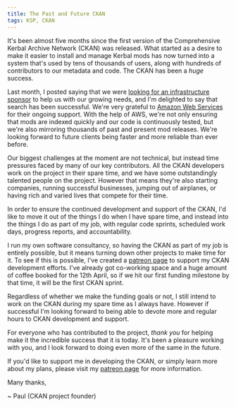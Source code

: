 ```yaml
---
title: The Past and Future CKAN
tags: KSP, CKAN
---
```


It's been almost five months since the first version of the Comprehensive
Kerbal Archive Network (CKAN) was released. What started as a desire to
make it easier to install and manage Kerbal mods has now turned into a
system that's used by tens of thousands of users, along with hundreds
of contributors to our metadata and code. The CKAN has been a *huge*
success.

Last month, I posted saying that we were 
[looking for an infrastructure sponsor](http://pjf.id.au/tech/2015/03/12/ckan-infrastructure-sponsor-needed.html)
to help us with our growing needs, and I'm delighted to say that
search has been successful. We're very grateful to 
[Amazon Web Services](https://aws.amazon.com/) for their ongoing support.
With the help of AWS, we're not only ensuring that mods are indexed
quickly and our code is continuously tested, but we're also mirroring
thousands of past and present mod releases. We're looking forward to
future clients being faster and more reliable than ever before.

Our biggest challenges at the moment are not technical, but instead
time pressures faced by many of our key contributors. All the CKAN
developers work on the project in their spare time, and we have some
outstandingly talented people on the project. However that means they're
also starting companies, running successful businesses, jumping out
of airplanes, or having rich and varied lives that compete for their
time.

In order to ensure the continued development and support of the CKAN,
I'd like to move it out of the things I do when I have spare time,
and instead into the things I do as part of my job, with regular code
sprints, scheduled work days, progress reports, and accountability.

I run my own software consultancy, so having the CKAN as part of my
job is entirely possible, but it means turning down other projects to
make time for it. To see if this is possible, I've created a
[patreon page](https://patreon.com/pjf0) to support my CKAN
development efforts. I've already got co-working space and a huge
amount of coffee booked for the 12th April, so if we hit our first
funding milestone by that time, it will be the first CKAN sprint.

Regardless of whether we make the funding goals or not, I still intend
to work on the CKAN during my spare time as I always have. However if
successful I'm looking forward to being able to devote more and
regular hours to CKAN development and support.

For everyone who has contributed to the project, *thank you* for
helping make it the incredible success that it is today. It's been
a pleasure working with you, and I look forward to doing even more of
the same in the future.

If you'd like to support me in developing the CKAN, or simply learn
more about my plans, please visit my
[patreon page](https://patreon.com/pjf0) for more information.

Many thanks,

~ Paul
(CKAN project founder)
